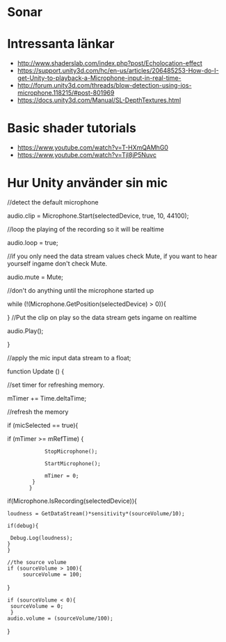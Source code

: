 # Sonar

# Intressanta länkar
  * http://www.shaderslab.com/index.php?post/Echolocation-effect
  * https://support.unity3d.com/hc/en-us/articles/206485253-How-do-I-get-Unity-to-playback-a-Microphone-input-in-real-time-
  * http://forum.unity3d.com/threads/blow-detection-using-ios-microphone.118215/#post-801969
  * https://docs.unity3d.com/Manual/SL-DepthTextures.html

# Basic shader tutorials
  * https://www.youtube.com/watch?v=T-HXmQAMhG0
  * https://www.youtube.com/watch?v=Tjl8jP5Nuvc


# Hur Unity använder sin mic

 //detect the default microphone
 
 audio.clip = Microphone.Start(selectedDevice, true, 10, 44100);
 
 //loop the playing of the recording so it will be realtime
 
 audio.loop = true;
 
 //if you only need the data stream values  check Mute, if you want to hear yourself ingame don't check Mute. 
 
 audio.mute = Mute;
 
 //don't do anything until the microphone started up
 
 while (!(Microphone.GetPosition(selectedDevice) > 0)){
  
 }
 //Put the clip on play so the data stream gets ingame on realtime
 
 audio.Play();
  
 }
 
 //apply the mic input data stream to a float;
 
 function Update () {
 
 //set timer for refreshing memory.
 
  mTimer += Time.deltaTime;
  
  //refresh the memory
  
  if (micSelected == true){
  
   if (mTimer >= mRefTime) {
   
  				StopMicrophone();
  				
  				StartMicrophone();
  				
  				mTimer = 0;
  			}
  		   }	
   
  if(Microphone.IsRecording(selectedDevice)){
  
    loudness = GetDataStream()*sensitivity*(sourceVolume/10);
    
    if(debug){
    
     Debug.Log(loudness);
    }
    }
   
    //the source volume
    if (sourceVolume > 100){
         sourceVolume = 100;
   }
   
    if (sourceVolume < 0){
     sourceVolume = 0;
     }
    audio.volume = (sourceVolume/100);
  }
